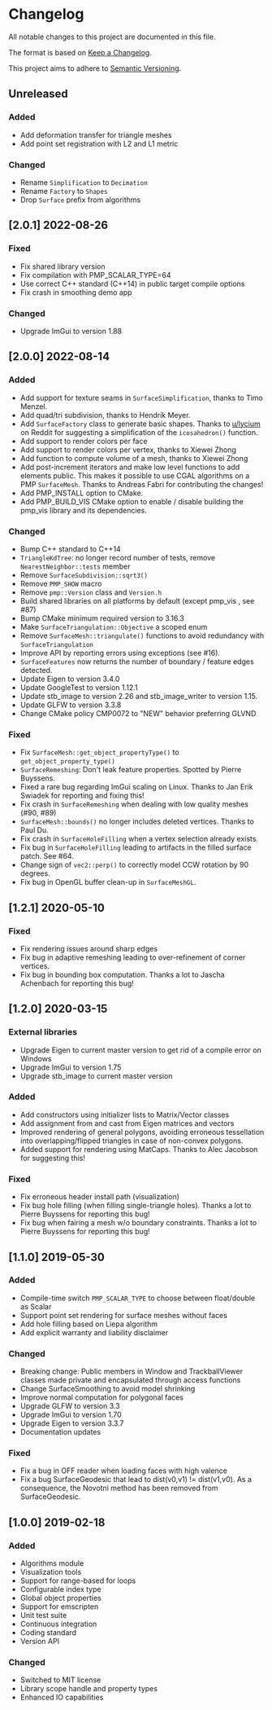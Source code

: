 # Changelog

All notable changes to this project are documented in this file.

The format is based on [Keep a Changelog](https://keepachangelog.com/en/1.0.0/).

This project aims to adhere to [Semantic Versioning](https://semver.org/spec/v2.0.0.html).

## Unreleased

### Added

- Add deformation transfer for triangle meshes
- Add point set registration with L2 and L1 metric

### Changed

- Rename `Simplification` to `Decimation`
- Rename `Factory` to `Shapes`
- Drop `Surface` prefix from algorithms

## [2.0.1] 2022-08-26

### Fixed

- Fix shared library version
- Fix compilation with PMP_SCALAR_TYPE=64
- Use correct C++ standard (C++14) in public target compile options
- Fix crash in smoothing demo app

### Changed

- Upgrade ImGui to version 1.88

## [2.0.0] 2022-08-14

### Added

- Add support for texture seams in `SurfaceSimplification`, thanks to Timo Menzel.
- Add quad/tri subdivision, thanks to Hendrik Meyer.
- Add `SurfaceFactory` class to generate basic shapes. Thanks to [u/lycium](https://www.reddit.com/user/lycium/) on Reddit for suggesting a simplification of the `icosahedron()` function.
- Add support to render colors per face
- Add support to render colors per vertex, thanks to Xiewei Zhong
- Add function to compute volume of a mesh, thanks to Xiewei Zhong
- Add post-increment iterators and make low level functions to add elements public. This makes it possible to use CGAL algorithms on a PMP `SurfaceMesh`. Thanks to Andreas Fabri for contributing the changes!
- Add PMP_INSTALL option to CMake.
- Add PMP_BUILD_VIS CMake option to enable / disable building the pmp_vis library and its dependencies.

### Changed

- Bump C++ standard to C++14
- `TriangleKdTree`: no longer record number of tests, remove `NearestNeighbor::tests` member
- Remove `SurfaceSubdivision::sqrt3()`
- Remove `PMP_SHOW` macro
- Remove `pmp::Version` class and `Version.h`
- Build shared libraries on all platforms by default (except pmp_vis , see #87)
- Bump CMake minimum required version to 3.16.3
- Make `SurfaceTriangulation::Objective` a scoped enum
- Remove `SurfaceMesh::triangulate()` functions to avoid redundancy with `SurfaceTriangulation`
- Improve API by reporting errors using exceptions (see #16).
- `SurfaceFeatures` now returns the number of boundary / feature edges detected.
- Update Eigen to version 3.4.0
- Update GoogleTest to version 1.12.1
- Update stb_image to version 2.26 and stb_image_writer to version 1.15.
- Update GLFW to version 3.3.8
- Change CMake policy CMP0072 to "NEW" behavior preferring GLVND

### Fixed

- Fix `SurfaceMesh::get_object_propertyType()` to `get_object_property_type()`
- `SurfaceRemeshing`: Don't leak feature properties. Spotted by Pierre Buyssens.
- Fixed a rare bug regarding ImGui scaling on Linux. Thanks to Jan Erik Swiadek for reporting and fixing this!
- Fix crash in `SurfaceRemeshing` when dealing with low quality meshes (#90, #89)
- `SurfaceMesh::bounds()` no longer includes deleted vertices. Thanks to Paul Du.
- Fix crash in `SurfaceHoleFilling` when a vertex selection already exists.
- Fix bug in `SurfaceHoleFilling` leading to artifacts in the filled surface patch. See #64.
- Change sign of `vec2::perp()` to correctly model CCW rotation by 90 degrees.
- Fix bug in OpenGL buffer clean-up in `SurfaceMeshGL`.

## [1.2.1] 2020-05-10

### Fixed

- Fix rendering issues around sharp edges
- Fix bug in adaptive remeshing leading to over-refinement of corner vertices.
- Fix bug in bounding box computation.
  Thanks a lot to Jascha Achenbach for reporting this bug!

## [1.2.0] 2020-03-15

### External libraries

- Upgrade Eigen to current master version to get rid of a compile error on Windows
- Upgrade ImGui to version 1.75
- Upgrade stb_image to current master version

### Added

- Add constructors using initializer lists to Matrix/Vector classes
- Add assignment from and cast from Eigen matrices and vectors
- Improved rendering of general polygons, avoiding erroneous
  tessellation into overlapping/flipped triangles in case of
  non-convex polygons.
- Added support for rendering using MatCaps.
  Thanks to Alec Jacobson for suggesting this!

### Fixed

- Fix erroneous header install path (visualization)
- Fix bug hole filling (when filling single-triangle holes).
  Thanks a lot to Pierre Buyssens for reporting this bug!
- Fix bug when fairing a mesh w/o boundary constraints.
  Thanks a lot to Pierre Buyssens for reporting this bug!

## [1.1.0] 2019-05-30

### Added

- Compile-time switch `PMP_SCALAR_TYPE` to choose between float/double as Scalar
- Support point set rendering for surface meshes without faces
- Add hole filling based on Liepa algorithm
- Add explicit warranty and liability disclaimer

### Changed

- Breaking change: Public members in Window and TrackballViewer classes made
  private and encapsulated through access functions
- Change SurfaceSmoothing to avoid model shrinking
- Improve normal computation for polygonal faces
- Upgrade GLFW to version 3.3
- Upgrade ImGui to version 1.70
- Upgrade Eigen to version 3.3.7
- Documentation updates

### Fixed

- Fix a bug in OFF reader when loading faces with high valence
- Fix a bug SurfaceGeodesic that lead to dist(v0,v1) != dist(v1,v0). As a
  consequence, the Novotni method has been removed from SurfaceGeodesic.

## [1.0.0] 2019-02-18

### Added

- Algorithms module
- Visualization tools
- Support for range-based for loops
- Configurable index type
- Global object properties
- Support for emscripten
- Unit test suite
- Continuous integration
- Coding standard
- Version API

### Changed

- Switched to MIT license
- Library scope handle and property types
- Enhanced IO capabilities
